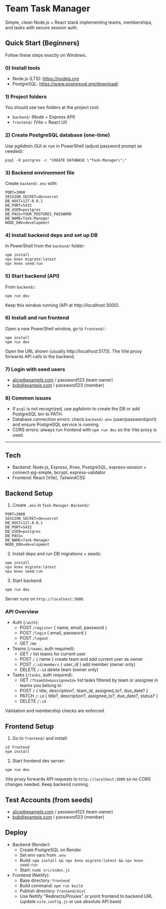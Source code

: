 # Team Task Manager 

Simple, clean Node.js + React stack implementing teams, memberships, and tasks with secure session auth.

## Quick Start (Beginners)

Follow these steps exactly on Windows.

### 0) Install tools

- Node.js (LTS): https://nodejs.org
- PostgreSQL: https://www.postgresql.org/download/

### 1) Project folders

You should see two folders at the project root:

- `backend/` (Node + Express API)
- `frontend/` (Vite + React UI)

### 2) Create PostgreSQL database (one-time)

Use pgAdmin GUI or run in PowerShell (adjust password prompt as needed):

```
psql -U postgres -c "CREATE DATABASE \"Task-Manager\";"
```

### 3) Backend environment file

Create `backend/.env` with:

```
PORT=3000
SESSION_SECRET=devsecret
DB_HOST=127.0.0.1
DB_PORT=5432
DB_USER=postgres
DB_PASS=YOUR_POSTGRES_PASSWORD
DB_NAME=Task-Manager
NODE_ENV=development
```

### 4) Install backend deps and set up DB

In PowerShell from the `backend/` folder:

```
npm install
npx knex migrate:latest
npx knex seed:run
```

### 5) Start backend (API)

From `backend/`:

```
npm run dev
```

Keep this window running (API at http://localhost:3000).

### 6) Install and run frontend

Open a new PowerShell window, go to `frontend/`:

```
npm install
npm run dev
```

Open the URL shown (usually http://localhost:5173). The Vite proxy forwards API calls to the backend.

### 7) Login with seed users

- alice@example.com / password123 (team owner)
- bob@example.com / password123 (member)

### 8) Common issues

- If `psql` is not recognized, use pgAdmin to create the DB or add PostgreSQL bin to PATH.
- Database connection errors: check `backend/.env` (user/password/port) and ensure PostgreSQL service is running.
- CORS errors: always run frontend with `npm run dev` so the Vite proxy is used.

---

## Tech

- Backend: Node.js, Express, Knex, PostgreSQL, express-session + connect-pg-simple, bcrypt, express-validator
- Frontend: React (Vite), TailwindCSS

## Backend Setup

1. Create `.env` in `Task-Manager-Backend/`:

```
PORT=3000
SESSION_SECRET=devsecret
DB_HOST=127.0.0.1
DB_PORT=5432
DB_USER=postgres
DB_PASS=
DB_NAME=Task-Manager
NODE_ENV=development
```

2. Install deps and run DB migrations + seeds:

```
npm install
npx knex migrate:latest
npx knex seed:run
```

3. Start backend:

```
npm run dev
```

Server runs on `http://localhost:3000`.

### API Overview

- Auth (`/auth`):
  - POST `/register` { name, email, password }
  - POST `/login` { email, password }
  - POST `/logout`
  - GET `/me`
- Teams (`/teams`, auth required):
  - GET `/` list teams for current user
  - POST `/` { name } create team and add current user as owner
  - POST `/:id/members` { user_id } add member (owner only)
  - DELETE `/:id` delete team (owner only)
- Tasks (`/tasks`, auth required):
  - GET `/?teamId=&assigneeId=` list tasks filtered by team or assignee in teams you belong to
  - POST `/` { title, description?, team_id, assigned_to?, due_date? }
  - PATCH `/:id` { title?, description?, assigned_to?, due_date?, status? }
  - DELETE `/:id`

Validation and membership checks are enforced.

## Frontend Setup

1. Go to `frontend/` and install:

```
cd frontend
npm install
```

2. Start frontend dev server:

```
npm run dev
```

Vite proxy forwards API requests to `http://localhost:3000` so no CORS changes needed. Keep backend running.

## Test Accounts (from seeds)

- alice@example.com / password123 (team owner)
- bob@example.com / password123 (member)

## Deploy

- Backend (Render):
  - Create PostgreSQL on Render
  - Set env vars from `.env`
  - Build: `npm install && npx knex migrate:latest && npx knex seed:run`
  - Start: `node src/index.js`
- Frontend (Netlify):
  - Base directory: `frontend`
  - Build command: `npm run build`
  - Publish directory: `frontend/dist`
  - Use Netlify "Redirects/Proxies" or point frontend to backend URL (update `vite.config.js` or use absolute API base)
